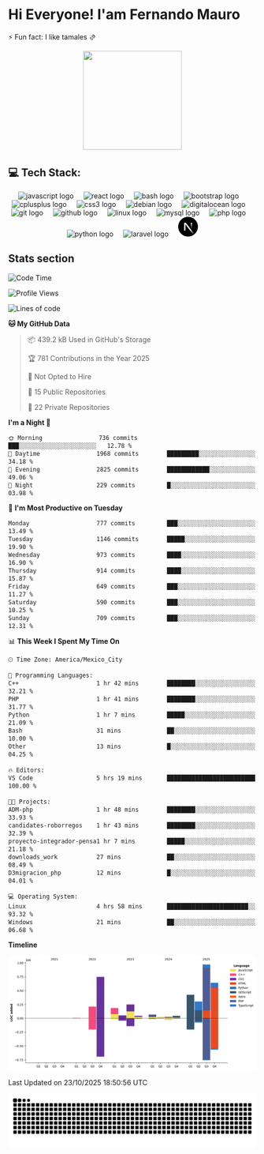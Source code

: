<h1>Hi Everyone! I'am Fernando Mauro </h1>
<p>⚡ Fun fact: I like tamales 🫔</p>

<div align="center">
  <img height="200" width="200" src="https://c.tenor.com/D9bWSaEUuwoAAAAC/tenor.gif"  />
</div>

## 💻 Tech Stack:
<div align="center">
  <img src="https://cdn.jsdelivr.net/gh/devicons/devicon/icons/javascript/javascript-original.svg" height="40" width="40" alt="javascript logo"  />
  <img width="12" />
  <img src="https://cdn.jsdelivr.net/gh/devicons/devicon/icons/react/react-original.svg" height="40" width="40" alt="react logo"  />
  <img width="12" />
  <img src="https://cdn.jsdelivr.net/gh/devicons/devicon/icons/bash/bash-original.svg" height="40" width="40" alt="bash logo"  />
  <img width="12" />
  <img src="https://cdn.jsdelivr.net/gh/devicons/devicon/icons/bootstrap/bootstrap-original.svg" height="40" width="40" alt="bootstrap logo"  />
  <img width="12" />
  <img src="https://cdn.jsdelivr.net/gh/devicons/devicon/icons/cplusplus/cplusplus-original.svg" height="40" width="40" alt="cplusplus logo"  />
  <img width="12" />
  <img src="https://cdn.jsdelivr.net/gh/devicons/devicon/icons/css3/css3-original.svg" height="40" width="40" alt="css3 logo"  />
  <img width="12" />
  <img src="https://cdn.jsdelivr.net/gh/devicons/devicon/icons/debian/debian-original.svg" height="40" width="40" alt="debian logo"  />
  <img width="12" />
  <img src="https://cdn.jsdelivr.net/gh/devicons/devicon/icons/digitalocean/digitalocean-original.svg" height="40" width="40" alt="digitalocean logo"  />
  <img width="12" />
  <img src="https://cdn.jsdelivr.net/gh/devicons/devicon/icons/git/git-original.svg" height="40" width="40" alt="git logo"  />
  <img width="12" />
  <img src="https://cdn.jsdelivr.net/gh/devicons/devicon/icons/github/github-original.svg" height="40" width="40" alt="github logo"  />
  <img width="12" />
  <img src="https://cdn.jsdelivr.net/gh/devicons/devicon/icons/linux/linux-original.svg" height="40" width="40" alt="linux logo"  />
  <img width="12" />
  <img src="https://cdn.jsdelivr.net/gh/devicons/devicon/icons/mysql/mysql-original.svg" height="40" width="40" alt="mysql logo"  />
  <img width="12" />
  <img src="https://cdn.jsdelivr.net/gh/devicons/devicon/icons/php/php-original.svg" height="40" width="40" alt="php logo"  />
  <img width="12" />
  <img src="https://cdn.jsdelivr.net/gh/devicons/devicon/icons/python/python-original.svg" height="40" width="40" alt="python logo"  />
  <img width="12" />
  <img src="https://upload.wikimedia.org/wikipedia/commons/thumb/9/9a/Laravel.svg/50px-Laravel.svg.png" height="40" width="40" alt="laravel logo"  />
  <img width="12" />
  <img src="https://raw.githubusercontent.com/devicons/devicon/ca28c779441053191ff11710fe24a9e6c23690d6/icons/nextjs/nextjs-original.svg" height="40" width="40" alt="Next js logo"  />
</div>

## Stats section
<!--START_SECTION:waka-->
![Code Time](http://img.shields.io/badge/Code%20Time-1%2C536%20hrs%2059%20mins-blue)

![Profile Views](http://img.shields.io/badge/Profile%20Views-4-blue)

![Lines of code](https://img.shields.io/badge/From%20Hello%20World%20I%27ve%20Written-4.0%20million%20lines%20of%20code-blue)

**🐱 My GitHub Data** 

> 📦 439.2 kB Used in GitHub's Storage 
 > 
> 🏆 781 Contributions in the Year 2025
 > 
> 🚫 Not Opted to Hire
 > 
> 📜 15 Public Repositories 
 > 
> 🔑 22 Private Repositories 
 > 
**I'm a Night 🦉** 

```text
🌞 Morning                736 commits         ███░░░░░░░░░░░░░░░░░░░░░░   12.78 % 
🌆 Daytime                1968 commits        █████████░░░░░░░░░░░░░░░░   34.18 % 
🌃 Evening                2825 commits        ████████████░░░░░░░░░░░░░   49.06 % 
🌙 Night                  229 commits         █░░░░░░░░░░░░░░░░░░░░░░░░   03.98 % 
```
📅 **I'm Most Productive on Tuesday** 

```text
Monday                   777 commits         ███░░░░░░░░░░░░░░░░░░░░░░   13.49 % 
Tuesday                  1146 commits        █████░░░░░░░░░░░░░░░░░░░░   19.90 % 
Wednesday                973 commits         ████░░░░░░░░░░░░░░░░░░░░░   16.90 % 
Thursday                 914 commits         ████░░░░░░░░░░░░░░░░░░░░░   15.87 % 
Friday                   649 commits         ███░░░░░░░░░░░░░░░░░░░░░░   11.27 % 
Saturday                 590 commits         ███░░░░░░░░░░░░░░░░░░░░░░   10.25 % 
Sunday                   709 commits         ███░░░░░░░░░░░░░░░░░░░░░░   12.31 % 
```


📊 **This Week I Spent My Time On** 

```text
🕑︎ Time Zone: America/Mexico_City

💬 Programming Languages: 
C++                      1 hr 42 mins        ████████░░░░░░░░░░░░░░░░░   32.21 % 
PHP                      1 hr 41 mins        ████████░░░░░░░░░░░░░░░░░   31.77 % 
Python                   1 hr 7 mins         █████░░░░░░░░░░░░░░░░░░░░   21.09 % 
Bash                     31 mins             ██░░░░░░░░░░░░░░░░░░░░░░░   10.00 % 
Other                    13 mins             █░░░░░░░░░░░░░░░░░░░░░░░░   04.25 % 

🔥 Editors: 
VS Code                  5 hrs 19 mins       █████████████████████████   100.00 % 

🐱‍💻 Projects: 
ADM-php                  1 hr 48 mins        ████████░░░░░░░░░░░░░░░░░   33.93 % 
candidates-roborregos    1 hr 43 mins        ████████░░░░░░░░░░░░░░░░░   32.39 % 
proyecto-integrador-pensa1 hr 7 mins         █████░░░░░░░░░░░░░░░░░░░░   21.18 % 
downloads_work           27 mins             ██░░░░░░░░░░░░░░░░░░░░░░░   08.49 % 
D3migracion_php          12 mins             █░░░░░░░░░░░░░░░░░░░░░░░░   04.01 % 

💻 Operating System: 
Linux                    4 hrs 58 mins       ███████████████████████░░   93.32 % 
Windows                  21 mins             ██░░░░░░░░░░░░░░░░░░░░░░░   06.68 % 
```

**Timeline**

![Lines of Code chart](https://raw.githubusercontent.com/Fernando-Mauro/Fernando-Mauro/master/assets/bar_graph.png)


 Last Updated on 23/10/2025 18:50:56 UTC
<!--END_SECTION:waka-->

<img src="https://raw.githubusercontent.com/fernando-mauro/fernando-mauro/output/snake.svg" alt="Snake animation" />
